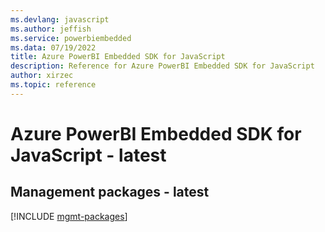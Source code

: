 ```yaml
---
ms.devlang: javascript
ms.author: jeffish
ms.service: powerbiembedded
ms.data: 07/19/2022
title: Azure PowerBI Embedded SDK for JavaScript
description: Reference for Azure PowerBI Embedded SDK for JavaScript
author: xirzec
ms.topic: reference
---
```

# Azure PowerBI Embedded SDK for JavaScript - latest

## Management packages - latest
[!INCLUDE [mgmt-packages](powerbi-embedded-mgmt-index.md)]
